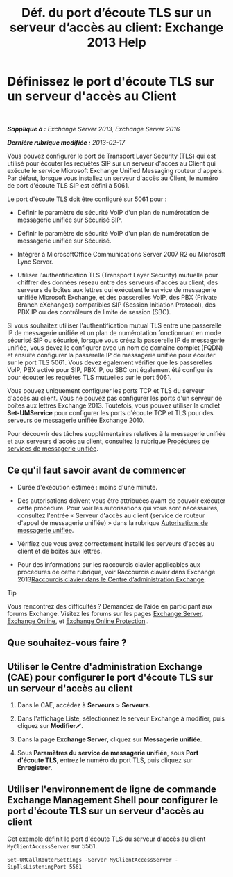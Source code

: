 ﻿---
title: 'Déf. du port d’écoute TLS sur un serveur d’accès au client: Exchange 2013 Help'
TOCTitle: Définissez le port d'écoute TLS sur un serveur d'accès au Client
ms:assetid: f4401923-61fa-4dc5-95f8-c0d2f515b2ea
ms:mtpsurl: https://technet.microsoft.com/fr-fr/library/JJ673576(v=EXCHG.150)
ms:contentKeyID: 50555520
ms.date: 05/23/2018
mtps_version: v=EXCHG.150
ms.translationtype: MT
---

# Définissez le port d'écoute TLS sur un serveur d'accès au Client

 

_**Sapplique à :** Exchange Server 2013, Exchange Server 2016_

_**Dernière rubrique modifiée :** 2013-02-17_

Vous pouvez configurer le port de Transport Layer Security (TLS) qui est utilisé pour écouter les requêtes SIP sur un serveur d'accès au Client qui exécute le service Microsoft Exchange Unified Messaging routeur d'appels. Par défaut, lorsque vous installez un serveur d'accès au Client, le numéro de port d'écoute TLS SIP est défini à 5061.

Le port d'écoute TLS doit être configuré sur 5061 pour :

  - Définir le paramètre de sécurité VoIP d'un plan de numérotation de messagerie unifiée sur Sécurisé SIP.

  - Définir le paramètre de sécurité VoIP d'un plan de numérotation de messagerie unifiée sur Sécurisé.

  - Intégrer à MicrosoftOffice Communications Server 2007 R2 ou Microsoft Lync Server.

  - Utiliser l'authentification TLS (Transport Layer Security) mutuelle pour chiffrer des données réseau entre des serveurs d'accès au client, des serveurs de boîtes aux lettres qui exécutent le service de messagerie unifiée Microsoft Exchange, et des passerelles VoIP, des PBX (Private Branch eXchanges) compatibles SIP (Session Initiation Protocol), des PBX IP ou des contrôleurs de limite de session (SBC).

Si vous souhaitez utiliser l'authentification mutual TLS entre une passerelle IP de messagerie unifiée et un plan de numérotation fonctionnant en mode sécurisé SIP ou sécurisé, lorsque vous créez la passerelle IP de messagerie unifiée, vous devez le configurer avec un nom de domaine complet (FQDN) et ensuite configurer la passerelle IP de messagerie unifiée pour écouter sur le port TLS 5061. Vous devez également vérifier que les passerelles VoIP, PBX activé pour SIP, PBX IP, ou SBC ont également été configurés pour écouter les requêtes TLS mutuelles sur le port 5061.

Vous pouvez uniquement configurer les ports TCP et TLS du serveur d'accès au client. Vous ne pouvez pas configurer les ports d'un serveur de boîtes aux lettres Exchange 2013. Toutefois, vous pouvez utiliser la cmdlet **Set-UMService** pour configurer les ports d'écoute TCP et TLS pour des serveurs de messagerie unifiée Exchange 2010.

Pour découvrir des tâches supplémentaires relatives à la messagerie unifiée et aux serveurs d'accès au client, consultez la rubrique [Procédures de services de messagerie unifiée](um-services-procedures-exchange-2013-help.md).

## Ce qu'il faut savoir avant de commencer

  - Durée d'exécution estimée : moins d'une minute.

  - Des autorisations doivent vous être attribuées avant de pouvoir exécuter cette procédure. Pour voir les autorisations qui vous sont nécessaires, consultez l'entrée « Serveur d'accès au client (service de routeur d'appel de messagerie unifiée) » dans la rubrique [Autorisations de messagerie unifiée](unified-messaging-permissions-exchange-2013-help.md).

  - Vérifiez que vous avez correctement installé les serveurs d'accès au client et de boîtes aux lettres.

  - Pour des informations sur les raccourcis clavier applicables aux procédures de cette rubrique, voir Raccourcis clavier dans Exchange 2013[Raccourcis clavier dans le Centre d’administration Exchange](keyboard-shortcuts-in-the-exchange-admin-center-exchange-online-protection-help.md).

> [!TIP]
> Vous rencontrez des difficultés ? Demandez de l’aide en participant aux forums Exchange. Visitez les forums sur les pages <a href="https://go.microsoft.com/fwlink/p/?linkid=60612">Exchange Server</a>, <a href="https://go.microsoft.com/fwlink/p/?linkid=267542">Exchange Online</a>, et <a href="https://go.microsoft.com/fwlink/p/?linkid=285351">Exchange Online Protection</a>..


## Que souhaitez-vous faire ?

## Utiliser le Centre d'administration Exchange (CAE) pour configurer le port d'écoute TLS sur un serveur d'accès au client

1.  Dans le CAE, accédez à **Serveurs** \> **Serveurs**.

2.  Dans l'affichage Liste, sélectionnez le serveur Exchange à modifier, puis cliquez sur **Modifier**![Icône Modifier](images/Bb124582.6f53ccb2-1f13-4c02-bea0-30690e6ea71d(EXCHG.150).gif "Icône Modifier").

3.  Dans la page **Exchange Server**, cliquez sur **Messagerie unifiée**.

4.  Sous **Paramètres du service de messagerie unifiée**, sous **Port d'écoute TLS**, entrez le numéro du port TLS, puis cliquez sur **Enregistrer**.

## Utiliser l'environnement de ligne de commande Exchange Management Shell pour configurer le port d'écoute TLS sur un serveur d'accès au client

Cet exemple définit le port d'écoute TLS du serveur d'accès au client `MyClientAccessServer` sur 5561.

    Set-UMCallRouterSettings -Server MyClientAccessServer -SipTlsListeningPort 5561

